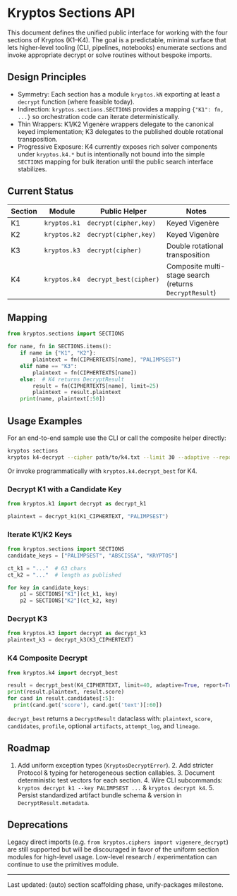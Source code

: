 # Kryptos Sections API

This document defines the unified public interface for working with the four sections of Kryptos
(K1–K4). The goal is a predictable, minimal surface that lets higher‑level tooling (CLI, pipelines,
notebooks) enumerate sections and invoke appropriate decrypt or solve routines without bespoke
imports.

## Design Principles

* Symmetry: Each section has a module `kryptos.kN` exporting at least a
`decrypt` function (where feasible today).
* Indirection: `kryptos.sections.SECTIONS` provides a mapping `{"K1": fn, ...}`
so orchestration code can iterate deterministically.
* Thin Wrappers: K1/K2 Vigenère wrappers delegate to the canonical keyed
implementation; K3 delegates to the published double rotational transposition.
* Progressive Exposure: K4 currently exposes rich solver components under
`kryptos.k4.*` but is intentionally not bound into the simple `SECTIONS` mapping for bulk iteration
until the public search interface stabilizes.

## Current Status

| Section | Module          | Public Helper         | Notes |
|---------|-----------------|-----------------------|-------|
| K1      | `kryptos.k1`    | `decrypt(cipher,key)` | Keyed Vigenère |
| K2      | `kryptos.k2`    | `decrypt(cipher,key)` | Keyed Vigenère |
| K3      | `kryptos.k3`    | `decrypt(cipher)`     | Double rotational transposition |
| K4      | `kryptos.k4`    | `decrypt_best(cipher)`| Composite multi-stage search (returns `DecryptResult`) |

## Mapping

```python
from kryptos.sections import SECTIONS

for name, fn in SECTIONS.items():
    if name in {"K1", "K2"}:
        plaintext = fn(CIPHERTEXTS[name], "PALIMPSEST")
    elif name == "K3":
        plaintext = fn(CIPHERTEXTS[name])
    else:  # K4 returns DecryptResult
        result = fn(CIPHERTEXTS[name], limit=25)
        plaintext = result.plaintext
    print(name, plaintext[:50])
```

## Usage Examples

For an end-to-end sample use the CLI or call the composite helper directly:

```bash
kryptos sections
kryptos k4-decrypt --cipher path/to/k4.txt --limit 30 --adaptive --report
```

Or invoke programmatically with `kryptos.k4.decrypt_best` for K4.

### Decrypt K1 with a Candidate Key

```python
from kryptos.k1 import decrypt as decrypt_k1

plaintext = decrypt_k1(K1_CIPHERTEXT, "PALIMPSEST")
```

### Iterate K1/K2 Keys

```python
from kryptos.sections import SECTIONS
candidate_keys = ["PALIMPSEST", "ABSCISSA", "KRYPTOS"]

ct_k1 = "..."  # 63 chars
ct_k2 = "..."  # length as published

for key in candidate_keys:
    p1 = SECTIONS["K1"](ct_k1, key)
    p2 = SECTIONS["K2"](ct_k2, key)
```

### Decrypt K3

```python
from kryptos.k3 import decrypt as decrypt_k3
plaintext_k3 = decrypt_k3(K3_CIPHERTEXT)
```

### K4 Composite Decrypt

```python
from kryptos.k4 import decrypt_best

result = decrypt_best(K4_CIPHERTEXT, limit=40, adaptive=True, report=True)
print(result.plaintext, result.score)
for cand in result.candidates[:5]:
  print(cand.get('score'), cand.get('text')[:60])
```

`decrypt_best` returns a `DecryptResult` dataclass with: `plaintext`, `score`, `candidates`,
`profile`, optional `artifacts`, `attempt_log`, and `lineage`.

## Roadmap

1. Add uniform exception types (`KryptosDecryptError`). 2. Add stricter Protocol & typing for
heterogeneous section callables. 3. Document deterministic test vectors for each section. 4. Wire
CLI subcommands: `kryptos decrypt k1 --key PALIMPSEST ...` & `kryptos decrypt k4`. 5. Persist
standardized artifact bundle schema & version in `DecryptResult.metadata`.

## Deprecations

Legacy direct imports (e.g. `from kryptos.ciphers import vigenere_decrypt`) are still supported but
will be discouraged in favor of the uniform section modules for high-level usage. Low-level research
/ experimentation can continue to use the primitives module.

---

Last updated: (auto) section scaffolding phase, unify-packages milestone.
